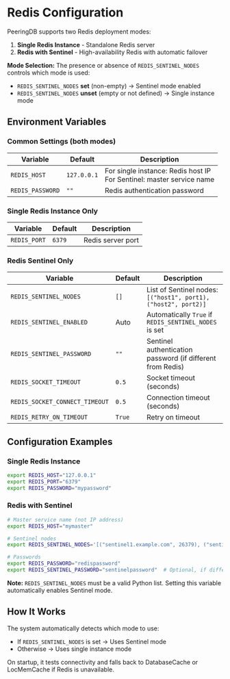 # Redis Configuration

PeeringDB supports two Redis deployment modes:

1. **Single Redis Instance** - Standalone Redis server
2. **Redis with Sentinel** - High-availability Redis with automatic failover

**Mode Selection:** The presence or absence of `REDIS_SENTINEL_NODES` controls which mode is used:
- `REDIS_SENTINEL_NODES` **set** (non-empty) → Sentinel mode enabled
- `REDIS_SENTINEL_NODES` **unset** (empty or not defined) → Single instance mode

## Environment Variables

### Common Settings (both modes)

| Variable | Default | Description |
|----------|---------|-------------|
| `REDIS_HOST` | `127.0.0.1` | For single instance: Redis host IP<br>For Sentinel: master service name |
| `REDIS_PASSWORD` | `""` | Redis authentication password |

### Single Redis Instance Only

| Variable | Default | Description |
|----------|---------|-------------|
| `REDIS_PORT` | `6379` | Redis server port |

### Redis Sentinel Only

| Variable | Default | Description |
|----------|---------|-------------|
| `REDIS_SENTINEL_NODES` | `[]` | List of Sentinel nodes: `[("host1", port1), ("host2", port2)]` |
| `REDIS_SENTINEL_ENABLED` | Auto | Automatically `True` if `REDIS_SENTINEL_NODES` is set |
| `REDIS_SENTINEL_PASSWORD` | `""` | Sentinel authentication password (if different from Redis) |
| `REDIS_SOCKET_TIMEOUT` | `0.5` | Socket timeout (seconds) |
| `REDIS_SOCKET_CONNECT_TIMEOUT` | `0.5` | Connection timeout (seconds) |
| `REDIS_RETRY_ON_TIMEOUT` | `True` | Retry on timeout |

## Configuration Examples

### Single Redis Instance

```bash
export REDIS_HOST="127.0.0.1"
export REDIS_PORT="6379"
export REDIS_PASSWORD="mypassword"
```

### Redis with Sentinel

```bash
# Master service name (not IP address)
export REDIS_HOST="mymaster"

# Sentinel nodes
export REDIS_SENTINEL_NODES='[("sentinel1.example.com", 26379), ("sentinel2.example.com", 26379), ("sentinel3.example.com", 26379)]'

# Passwords
export REDIS_PASSWORD="redispassword"
export REDIS_SENTINEL_PASSWORD="sentinelpassword"  # Optional, if different
```

**Note:** `REDIS_SENTINEL_NODES` must be a valid Python list. Setting this variable automatically enables Sentinel mode.

## How It Works

The system automatically detects which mode to use:

- If `REDIS_SENTINEL_NODES` is set → Uses Sentinel mode
- Otherwise → Uses single instance mode

On startup, it tests connectivity and falls back to DatabaseCache or LocMemCache if Redis is unavailable.
